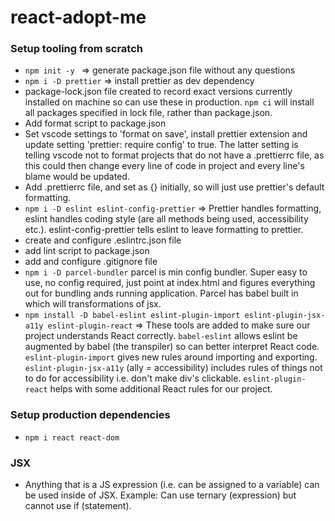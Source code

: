 # react-adopt-me

### Setup tooling from scratch

- `npm init -y ` => generate package.json file without any questions
- `npm i -D prettier` => install prettier as dev dependency
- package-lock.json file created to record exact versions currently installed on machine so can use these in production. `npm ci` will install all packages specified in lock file, rather than package.json.
- Add format script to package.json
- Set vscode settings to 'format on save', install prettier extension and update setting 'prettier: require config' to true. The latter setting is telling vscode not to format projects that do not have a .prettierrc file, as this could then change every line of code in project and every line's blame would be updated.
- Add .prettierrc file, and set as {} initially, so will just use prettier's default formatting.
- `npm i -D eslint eslint-config-prettier` => Prettier handles formatting, eslint handles coding style (are all methods being used, accessibility etc.). eslint-config-prettier tells eslint to leave formatting to prettier.
- create and configure .eslintrc.json file
- add lint script to package.json
- add and configure .gitignore file
- `npm i -D parcel-bundler` parcel is min config bundler. Super easy to use, no config required, just point at index.html and figures everything out for bundling ands running application. Parcel has babel built in which will transformations of jsx.
- `npm install -D babel-eslint eslint-plugin-import eslint-plugin-jsx-a11y eslint-plugin-react` => These tools are added to make sure our project understands React correctly. `babel-eslint` allows eslint be augmented by babel (the transpiler) so can better interpret React code. `eslint-plugin-import` gives new rules around importing and exporting. `eslint-plugin-jsx-a11y` (ally = accessibility) includes rules of things not to do for accessibility i.e. don't make div's clickable. `eslint-plugin-react` helps with some additional React rules for our project.

### Setup production dependencies

- `npm i react react-dom`

### JSX

- Anything that is a JS expression (i.e. can be assigned to a variable) can be used inside of JSX. Example: Can use ternary (expression) but cannot use if (statement).

